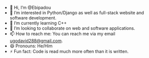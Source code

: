 - 👋 Hi, I’m @Ebipadou
- 👀 I’m interested in Python/Django as well as full-stack website and software development. 
- 🌱 I’m currently learning C++
- 💞️ I’m looking to collaborate on web and software applications.
- 📫 How to reach me: You can reach me via my email ugodavid288@gmail.com.
- 😄 Pronouns: He/Him
- ⚡ Fun fact: Code is read much more often than it is written.

<!---
Ebipadou/Ebipadou is a ✨ special ✨ repository because its `README.md` (this file) appears on your GitHub profile.
You can click the Preview link to take a look at your changes.
--->
